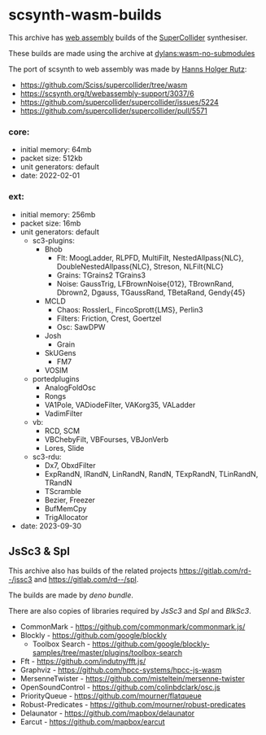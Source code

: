 # scsynth-wasm-builds

This archive has [web assembly](https://webassembly.org/) builds of the [SuperCollider](https://www.audiosynth.com/) synthesiser.

These builds are made using the archive at [dylans:wasm-no-submodules](https://github.com/dylans/supercollider/tree/wasm-no-submodules)

The port of scsynth to web assembly was made by [Hanns Holger Rutz](https://www.sciss.de/):

- <https://github.com/Sciss/supercollider/tree/wasm>
- <https://scsynth.org/t/webassembly-support/3037/6>
- <https://github.com/supercollider/supercollider/issues/5224>
- <https://github.com/supercollider/supercollider/pull/5571>

### core:

- initial memory: 64mb
- packet size: 512kb
- unit generators: default
- date: 2022-02-01

### ext:

- initial memory: 256mb
- packet size: 16mb
- unit generators: default
  + sc3-plugins:
    - Bhob
      + Flt: MoogLadder, RLPFD, MultiFilt, NestedAllpass{NLC}, DoubleNestedAllpass{NLC}, Streson, NLFilt{NLC}
      + Grains: TGrains2 TGrains3
      + Noise: GaussTrig, LFBrownNoise{012}, TBrownRand, Dbrown2, Dgauss, TGaussRand, TBetaRand, Gendy{45}
	- MCLD
      + Chaos: RosslerL, FincoSprott{LMS}, Perlin3
	  + Filters: Friction, Crest, Goertzel
      + Osc: SawDPW
    - Josh
      + Grain
    - SkUGens
      + FM7
    - VOSIM
  + portedplugins
    - AnalogFoldOsc
    - Rongs
    - VA1Pole, VADiodeFilter, VAKorg35, VALadder
    - VadimFilter
  + vb:
    - RCD, SCM
    - VBChebyFilt, VBFourses, VBJonVerb
    - Lores, Slide
  + sc3-rdu:
    - Dx7, ObxdFilter
    - ExpRandN, IRandN, LinRandN, RandN, TExpRandN, TLinRandN, TRandN
    - TScramble
    - Bezier, Freezer
    - BufMemCpy
	- TrigAllocator
- date: 2023-09-30

## JsSc3 & Spl

This archive also has builds of the related projects <https://gitlab.com/rd--/jssc3> and <https://gitlab.com/rd--/spl>.

The builds are made by _deno bundle_.

There are also copies of libraries required by _JsSc3_ and _Spl_ and _BlkSc3_.

- CommonMark - <https://github.com/commonmark/commonmark.js/>
- Blockly - <https://github.com/google/blockly>
  + Toolbox Search - <https://github.com/google/blockly-samples/tree/master/plugins/toolbox-search>
- Fft - <https://github.com/indutny/fft.js/>
- Graphviz - <https://github.com/hpcc-systems/hpcc-js-wasm>
- MersenneTwister - <https://github.com/misteltein/mersenne-twister>
- OpenSoundControl - <https://github.com/colinbdclark/osc.js>
- PriorityQueue - <https://github.com/mourner/flatqueue>
- Robust-Predicates - <https://github.com/mourner/robust-predicates>
- Delaunator - <https://github.com/mapbox/delaunator>
- Earcut - <https://github.com/mapbox/earcut>
